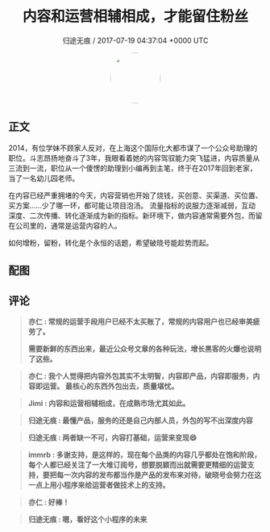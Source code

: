 <h1 align="center">内容和运营相辅相成，才能留住粉丝</h1>
<p align="center">
    <a>归途无痕 / 2017-07-19 04:37:04 &#43;0000 UTC</a>
</p>

<div align="center">
    <img src="https://images.zsxq.com/Fgmt7t2CLx0yOCadoxA-fxVexKvE?e=1590940799&amp;token=kIxbL07-8jAj8w1n4s9zv64FuZZNEATmlU_Vm6zD:l7bAJcTnbxTqLjALvig9x9hE2eE=" width="100" height="100" style="border:1px solid;border-radius:50%; color:#ffffff"/>
</div>

## 正文

<div>
2014，有位学妹不顾家人反对，在上海这个国际化大都市谋了一个公众号助理的职位。斗志昂扬地奋斗了3年，我眼看着她的内容驾驭能力突飞猛进，内容质量从三流到一流，职位从一个傻愣的助理到小编再到主笔，终于在2017年回到老家，当了一名幼儿园老师。

在内容已经严重拥堵的今天，内容营销也开始了烧钱，买创意、买渠道、买位置、买方案……少了哪一环，都可能让项目泡汤。
流量指标的说服力逐渐减弱，互动深度、二次传播、转化逐渐成为新的指标。新环境下，做内容通常需要外包，而留在公司里的，通常是运营内容的人。

如何增粉，留粉，转化是个永恒的话题，希望破晓号能趁势而起。


</div>

## 配图
<div class="image" align="center">

</div>

## 评论

<div align="left">
<div>

<blockquote >
<span> <strong>亦仁 : 常规的运营手段用户已经不太买账了，常规的内容用户也已经审美疲劳了。 

需要新鲜的东西出来，最近公众号文章的各种玩法，增长黑客的火爆也说明了这些。 </strong></span>
</blockquote>

<blockquote >
<span> <strong>亦仁 : 我个人觉得把内容外包其实不太明智，内容即产品，内容即服务，内容即运营。 最核心的东西外包出去，质量堪忧。 </strong></span>
</blockquote>

<blockquote >
<span> <strong>Jimi : 内容和运营相辅相成，在成熟市场尤其如此。 </strong></span>
</blockquote>

<blockquote >
<span> <strong>归途无痕 : 最懂产品，服务的还是自己内部人员，外包的写不出深度内容 </strong></span>
</blockquote>

<blockquote >
<span> <strong>归途无痕 : 两者缺一不可，内容打基础，运营来变现😄 </strong></span>
</blockquote>

<blockquote >
<span> <strong>immrb : 多谢支持，是这样的，现在每个品类的内容几乎都处在饱和阶段，每个人都已经关注了一大堆订阅号，想要脱颖而出就需要更精细的运营支持，要把每一次内容的发布都当作是产品的发布来对待，破晓号会努力在这一点上用小程序来给运营者做技术上的支持。 </strong></span>
</blockquote>

<blockquote >
<span> <strong>亦仁 : 好棒！ </strong></span>
</blockquote>

<blockquote >
<span> <strong>归途无痕 : 嗯，看好这个小程序的未来 </strong></span>
</blockquote>

</div>
</div>